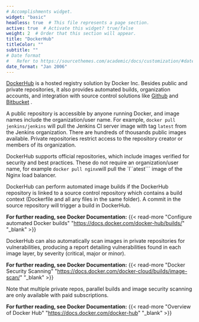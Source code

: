 ```yaml
---
# Accomplishments widget.
widget: "basic"  
headless: true  # This file represents a page section.
active: true  # Activate this widget? true/false
weight: 2  # Order that this section will appear.
title: "DockerHub"
titleColor: ""
subtitle: ""
# Date format
#   Refer to https://sourcethemes.com/academic/docs/customization/#date-format
date_format: "Jan 2006"
---
```


[DockerHub](http://dockerhub.com/) is a hosted registry solution by Docker Inc. Besides public and private repositories, it also provides automated builds, organization accounts, and integration with source control solutions like [Github](https://github.com/) and [Bitbucket](https://bitbucket.org/) .

A public repository is accessible by anyone running Docker, and image names include the organization/user name. For example, ```docker pull jenkins/jenkins``` will pull the Jenkins CI server image with tag ```latest``` from the Jenkins organization. There are hundreds of thousands public images available. Private repositories restrict access to the repository creator or members of its organization.

DockerHub supports official repositories, which include images verified for security and best practices. These do not require an organization/user name, for example ```docker pull nginx```will pull the `l``atest``` image of the Nginx load balancer.

DockerHub can perform automated image builds if the DockerHub repository is linked to a source control repository which contains a build context (Dockerfile and all any files in the same folder). A commit in the source repository will trigger a build in DockerHub.





**For further reading, see Docker Documentation:** {{< read-more "Configure automated Docker builds"  "https://docs.docker.com/docker-hub/builds/" "_blank"  >}}




DockerHub can also automatically scan images in private repositories for vulnerabilities, producing a report detailing vulnerabilities found in each image layer, by severity (critical, major or minor).



**For further reading, see Docker Documentation:** {{< read-more "Docker Security Scanning"  "https://docs.docker.com/docker-cloud/builds/image-scan/" "_blank"  >}}


Note that multiple private repos, parallel builds and image security scanning are only available with paid subscriptions.




**For further reading, see Docker Documentation:** {{< read-more "Overview of Docker Hub"  "https://docs.docker.com/docker-hub" "_blank"  >}}







